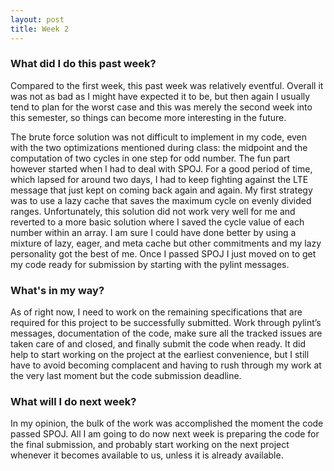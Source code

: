 ```yaml
---
layout: post
title: Week 2
---
```


### What did I do this past week?

Compared to the first week, this past week was relatively eventful. Overall it was not as bad as I might have expected it to be, but then again I usually tend to plan for the worst case and this was merely the second week into this semester, so things can become more interesting in the future.

The brute force solution was not difficult to implement in my code, even with the two optimizations mentioned during class: the midpoint and the computation of two cycles in one step for odd number. The fun part however started when I had to deal with SPOJ. For a good period of time, which lapsed for around two days, I had to keep fighting against the LTE message that just kept on coming back again and again. My first strategy was to use a lazy cache that saves the maximum cycle on evenly divided ranges. Unfortunately, this solution did not work very well for me and reverted to a more basic solution where I saved the cycle value of each number within an array. I am sure I could have done better by using a mixture of lazy, eager, and meta cache but other commitments and my lazy personality got the best of me. Once I passed SPOJ I just moved on to get my code ready for submission by starting with the pylint messages.
 
### What's in my way?

As of right now, I need to work on the remaining specifications that are required for this project to be successfully submitted. Work through pylint’s messages, documentation of the code, make sure all the tracked issues are taken care of and closed, and finally submit the code when ready. It did help to start working on the project at the earliest convenience, but I still have to avoid becoming complacent and having to rush through my work at the very last moment but the code submission deadline.

### What will I do next week? 

In my opinion, the bulk of the work was accomplished the moment the code passed SPOJ. All I am going to do now next week is preparing the code for the final submission, and probably start working on the next project whenever it becomes available to us, unless it is already available.
